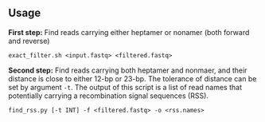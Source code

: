 ## Usage
**First step:**
Find reads carrying either heptamer or nonamer (both forward and reverse)

`exact_filter.sh <input.fastq> <filtered.fastq>`

**Second step:**
Find reads carrying both heptamer and nonmaer, and their distance is close to either 12-bp or 23-bp.
The tolerance of distance can be set by argument `-t`.
The output of this script is a list of read names that potentially carrying a recombination signal sequences (RSS).

`find_rss.py [-t INT] -f <filtered.fastq> -o <rss.names>`
